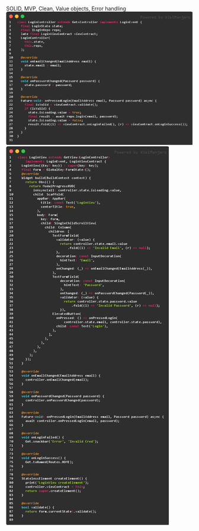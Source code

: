 
SOLID, MVP, Clean, Value objects, Error handling
![alt text](https://github.com/moohammed-gaber/clean_flutter_getx_mvp_arch/blob/master/github_readme/img_2.png?raw=true)
![alt text](https://github.com/moohammed-gaber/clean_flutter_getx_mvp_arch/blob/master/github_readme/img_1.png?raw=true)
